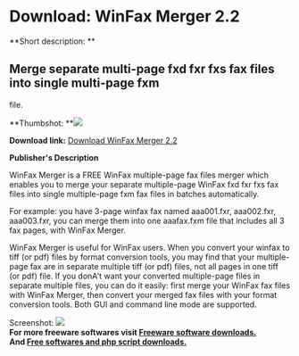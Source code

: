 # Download: WinFax Merger 2.2

**Short description: **

## Merge separate multi-page fxd fxr fxs fax files into single multi-page fxm
file.

  
**Thumbshot: **![](http://www.freewarefiles.com/screenshot/wfmerger_md.gif)   
  
**Download link:** [Download WinFax Merger 2.2](http://freesoftwares.boysofts.com/WinFax-Merger_program_15713.html)  
  

**Publisher's Description**  
  

WinFax Merger is a FREE WinFax multiple-page fax files merger which enables
you to merge your separate multiple-page WinFax fxd fxr fxs fax files into
single multiple-page fxm fax files in batches automatically.

For example: you have 3-page winfax fax named aaa001.fxr, aaa002.fxr,
aaa003.fxr, you can merge them into one aaafax.fxm file that includes all 3
fax pages, with WinFax Merger.

WinFax Merger is useful for WinFax users. When you convert your winfax to tiff
(or pdf) files by format conversion tools, you may find that your multiple-
page fax are in separate multiple tiff (or pdf) files, not all pages in one
tiff (or pdf) file. If you donA't want your converted multiple-page files in
separate multiple files, you can do it easily: first merge your WinFax fax
files with WinFax Merger, then convert your merged fax files with your format
conversion tools. Both GUI and command line mode are supported.

  
  
Screenshot: ![](http://www.freewarefiles.com/screenshot/wfmerger.gif)  
**For more freeware softwares visit [Freeware software downloads.](http://freesoftwares.boysofts.com/)**   
**And [Free softwares and php script downloads.](http://www.boysofts.com/)**

